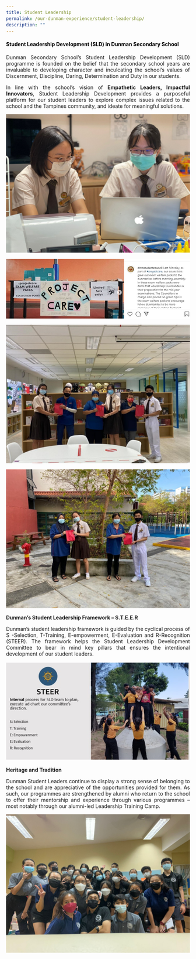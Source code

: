 ```yaml
---
title: Student Leadership
permalink: /our-dunman-experience/student-leadership/
description: ""
---
```


#### <span style = "color: black"> <b>Student Leadership Development (SLD) in Dunman Secondary School</b> </span>

<p style="text-align: justify;">Dunman Secondary School’s Student Leadership Development (SLD) programme is founded on the belief that the secondary school years are invaluable to developing character and inculcating the school’s values of Discernment, Discipline, Daring, Determination and Duty in our students.</p>

<p style="text-align: justify;">In line with the school’s vision of <b>Empathetic Leaders, Impactful Innovators</b>, Student Leadership Development provides a purposeful platform for our student leaders to explore complex issues related to the school and the Tampines community, and ideate for meaningful solutions.</p>

![](/images/Our%20Special%20Programmes/Student%20Leadership/Photo%201_Student%20leaders.jpeg)

![](/images/Our%20Special%20Programmes/Student%20Leadership/Photo%202_Project%20a.jpg)

![](/images/Our%20Special%20Programmes/Student%20Leadership/Photo%203_Project%20b.jpg)

![](/images/Our%20Special%20Programmes/Student%20Leadership/Photo%204_Project%20c.jpg)

**Dunman’s Student Leadership Framework – S.T.E.E.R**

<p style="text-align: justify;">Dunman’s student leadership framework is guided by the cyclical process of S -Selection, T-Training, E-empowerment, E-Evaluation and R-Recognition (STEER). The framework helps the Student Leadership Development Committee to bear in mind key pillars that ensures the intentional development of our student leaders.</p>

![](/images/Our%20Special%20Programmes/Student%20Leadership/Photo%205_STEER.jpg)

**Heritage and Tradition**

<p style="text-align: justify;">Dunman Student Leaders continue to display a strong sense of belonging to the school and are appreciative of the opportunities provided for them. As such, our programmes are strengthened by alumni who return to the school to offer their mentorship and experience through various programmes – most notably through our alumni-led Leadership Training Camp.</p>

![](/images/Our%20Special%20Programmes/Student%20Leadership/Photo%206_LTC%20Alumni.jpg)